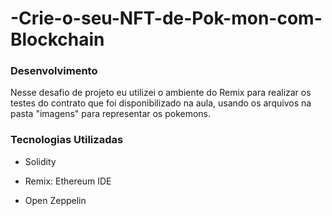# -Crie-o-seu-NFT-de-Pok-mon-com-Blockchain



### Desenvolvimento
Nesse desafio de projeto eu utilizei o ambiente do Remix para realizar os testes do contrato que foi disponibilizado na aula, usando os arquivos na pasta "imagens" para representar os pokemons.




### Tecnologias Utilizadas

- Solidity

- Remix: Ethereum IDE

- Open Zeppelin


